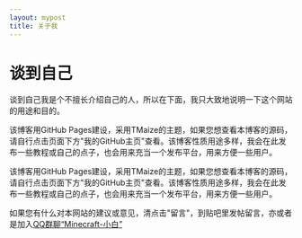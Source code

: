 ```yaml
---
layout: mypost
title: 关于我
---
```

# 谈到自己

谈到自己我是个不擅长介绍自己的人，所以在下面，我只大致地说明一下这个网站的用途和目的。

该博客用GitHub Pages建设，采用TMaize的主题，如果您想查看本博客的源码，请自行点击页面下方"我的GitHub主页"查看。该博客性质用途多样，我会在此发布一些教程或自己的点子，也会用来充当一个发布平台，用来方便一些用户。

该博客用GitHub Pages建设，采用TMaize的主题，如果您想查看本博客的源码，请自行点击页面下方"我的GitHub主页"查看。该博客性质用途多样，我会在此发布一些教程或自己的点子，也会用来充当一个发布平台，用来方便一些用户。

如果您有什么对本网站的建议或意见，清点击"留言"，到贴吧里发帖留言，亦或者是加入[QQ群聊“Minecraft-小白”](https://jq.qq.com/?_wv=1027&k=5O9kaw1 "QQ群聊“Minecraft-小白”")
